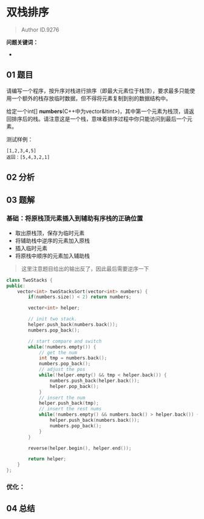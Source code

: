 # 双栈排序
> Author ID.9276 

**问题关键词：**

- 

## 01 题目

请编写一个程序，按升序对栈进行排序（即最大元素位于栈顶），要求最多只能使用一个额外的栈存放临时数据，但不得将元素复制到别的数据结构中。

给定一个int[] **numbers**(C++中为vector&ltint>)，其中第一个元素为栈顶，请返回排序后的栈。请注意这是一个栈，意味着排序过程中你只能访问到最后一个元素。

测试样例：

```
[1,2,3,4,5]
返回：[5,4,3,2,1]
```

## 02 分析



## 03 题解

### 基础：将原栈顶元素插入到辅助有序栈的正确位置

- 取出原栈顶，保存为临时元素
- 将辅助栈中逆序的元素加入原栈
- 插入临时元素
- 将原栈中顺序的元素加入辅助栈

> 这里注意题目给出的输出反了，因此最后需要逆序一下

```c++
class TwoStacks {
public:
    vector<int> twoStacksSort(vector<int> numbers) {
        if(numbers.size() < 2) return numbers;

        vector<int> helper;

        // init two stack.
        helper.push_back(numbers.back());
        numbers.pop_back();

        // start compare and switch
        while(!numbers.empty()) {
            // get the num
            int tmp = numbers.back();
            numbers.pop_back();
            // adjust the pos
            while(!helper.empty() && tmp < helper.back()) {
                numbers.push_back(helper.back());
                helper.pop_back();
            }
            // insert the num
            helper.push_back(tmp);
            // insert the rest nums
            while(!numbers.empty() && numbers.back() > helper.back()) {
                helper.push_back(numbers.back());
                numbers.pop_back();
            }
        }

        reverse(helper.begin(), helper.end());

        return helper;
    }
};
```



### 优化：



## 04 总结

